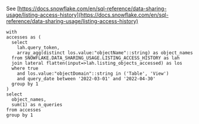 See [https://docs.snowflake.com/en/sql-reference/data-sharing-usage/listing-access-history](https://docs.snowflake.com/en/sql-reference/data-sharing-usage/listing-access-history)
```
with
accesses as (
  select
    lah.query_token,
    array_agg(distinct los.value:"objectName"::string) as object_names
  from SNOWFLAKE.DATA_SHARING_USAGE.LISTING_ACCESS_HISTORY as lah
  join lateral flatten(input=>lah.listing_objects_accessed) as los
  where true
    and los.value:"objectDomain"::string in ('Table', 'View')
    and query_date between '2022-03-01' and '2022-04-30'
  group by 1
)
select
  object_names,
  sum(1) as n_queries
from accesses
group by 1
```

